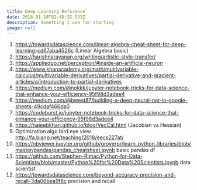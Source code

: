 ```yaml
---
title: Deep Learning Reference
date: 2018-01-10T02:40:32.533Z
description: Something I use for starting
image: null
---
```

1. https://towardsdatascience.com/linear-algebra-cheat-sheet-for-deep-learning-cd67aba4526c (Linear Algebra basic)
2. https://harishnarayanan.org/writing/artistic-style-transfer/
3. https://appliedgo.net/perceptron/#inside-an-artificial-neuron
4. https://www.khanacademy.org/math/multivariable-calculus/multivariable-derivatives/partial-derivative-and-gradient-articles/a/introduction-to-partial-derivatives
5. https://medium.com/@nokkk/jupyter-notebook-tricks-for-data-science-that-enhance-your-efficiency-95f98d3adee4
6. https://medium.com/@bwest87/building-a-deep-neural-net-in-google-sheets-49cdaf466da0
7. https://codeburst.io/jupyter-notebook-tricks-for-data-science-that-enhance-your-efficiency-95f98d3adee4
8. https://najeebkhan.github.io/blog/VecCal.html (Jacobian vs Hessian)
9. Optimization algo bird eye view http://fa.bianp.net/teaching/2018/eecs227at/
10. https://nbviewer.jupyter.org/github/groverpr/learn_python_libraries/blob/master/pandas/pandas_cheatsheet.ipynb basic pandas df
11. https://github.com/Stephen-Rimac/Python-for-Data-Scientists/blob/master/Python%20for%20Data%20Scientists.ipynb data scientist
12. https://towardsdatascience.com/beyond-accuracy-precision-and-recall-3da06bea9f6c precision and recall




